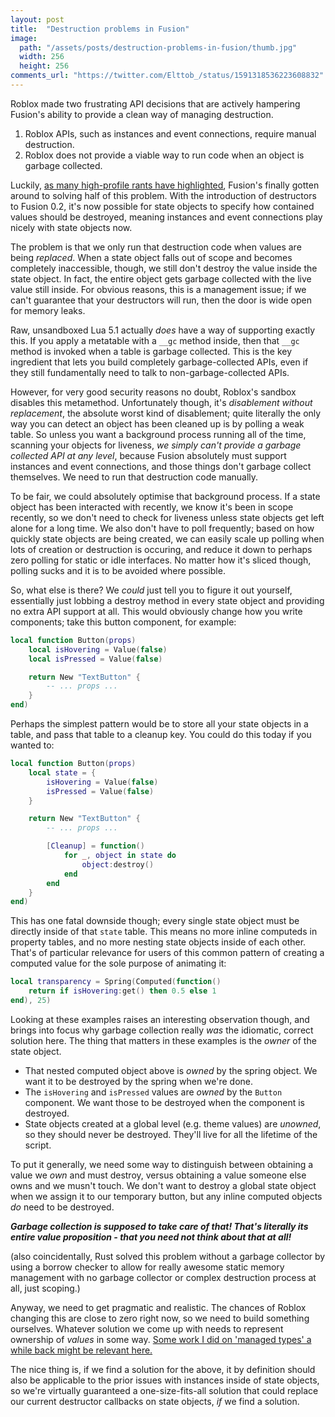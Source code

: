 ```yaml
---
layout: post
title:  "Destruction problems in Fusion"
image:
  path: "/assets/posts/destruction-problems-in-fusion/thumb.jpg"
  width: 256
  height: 256
comments_url: "https://twitter.com/Elttob_/status/1591318536223608832"
---
```


Roblox made two frustrating API decisions that are actively hampering Fusion's
ability to provide a clean way of managing destruction.

1. Roblox APIs, such as instances and event connections, require manual
destruction.
2. Roblox does not provide a viable way to run code when an object is garbage
collected.

Luckily, [as many high-profile rants have highlighted](https://youtu.be/18n6Oh160YQ),
Fusion's finally gotten around to solving half of this problem. With the
introduction of destructors to Fusion 0.2, it's now possible for state objects
to specify how contained values should be destroyed, meaning instances and event
connections play nicely with state objects now.

The problem is that we only run that destruction code when values are being
*replaced*. When a state object falls out of scope and becomes completely
inaccessible, though, we still don't destroy the value inside the state object.
In fact, the entire object gets garbage collected with the live value still
inside. For obvious reasons, this is a management issue; if we can't guarantee
that your destructors will run, then the door is wide open for memory leaks.

Raw, unsandboxed Lua 5.1 actually *does* have a way of supporting exactly this.
If you apply a metatable with a `__gc` method inside, then that `__gc` method is
invoked when a table is garbage collected. This is the key ingredient that lets
you build completely garbage-collected APIs, even if they still fundamentally
need to talk to non-garbage-collected APIs.

However, for very good security reasons no doubt, Roblox's sandbox disables this
metamethod. Unfortunately though, it's *disablement without replacement*, the
absolute worst kind of disablement; quite literally the only way you can detect
an object has been cleaned up is by polling a weak table. So unless you want a
background process running all of the time, scanning your objects for liveness,
*we simply can't provide a garbage collected API at any level*, because Fusion
absolutely must support instances and event connections, and those things don't
garbage collect themselves. We need to run that destruction code manually.

To be fair, we could absolutely optimise that background process. If a state
object has been interacted with recently, we know it's been in scope recently,
so we don't need to check for liveness unless state objects get left alone for a
long time. We also don't have to poll frequently; based on how quickly state
objects are being created, we can easily scale up polling when lots of creation
or destruction is occuring, and reduce it down to perhaps zero polling for
static or idle interfaces. No matter how it's sliced though, polling sucks and
it is to be avoided where possible.

So, what else is there? We *could* just tell you to figure it out yourself,
essentially just lobbing a destroy method in every state object and providing no
extra API support at all. This would obviously change how you write components;
take this button component, for example:

```lua
local function Button(props)
    local isHovering = Value(false)
    local isPressed = Value(false)

    return New "TextButton" {
        -- ... props ...
    }
end)
```

Perhaps the simplest pattern would be to store all your state objects in a
table, and pass that table to a cleanup key. You could do this today if you
wanted to:

```lua
local function Button(props)
    local state = {
        isHovering = Value(false)
        isPressed = Value(false)
    }

    return New "TextButton" {
        -- ... props ...

        [Cleanup] = function()
            for _, object in state do
                object:destroy()
            end
        end
    }
end)
```

This has one fatal downside though; every single state object must be directly
inside of that `state` table. This means no more inline computeds in property
tables, and no more nesting state objects inside of each other. That's of
particular relevance for users of this common pattern of creating a computed
value for the sole purpose of animating it:

```lua
local transparency = Spring(Computed(function()
    return if isHovering:get() then 0.5 else 1
end), 25)
```

Looking at these examples raises an interesting observation though, and brings
into focus why garbage collection really *was* the idiomatic, correct solution
here. The thing that matters in these examples is the *owner* of the state
object. 

- That nested computed object above is *owned* by the spring object. We want it
to be destroyed by the spring when we're done.
- The `isHovering` and `isPressed` values are *owned* by the `Button` component.
We want those to be destroyed when the component is destroyed.
- State objects created at a global level (e.g. theme values) are *unowned*, so
they should never be destroyed. They'll live for all the lifetime of the script.

To put it generally, we need some way to distinguish between obtaining a value
we *own* and must destroy, versus obtaining a value someone else owns and we
musn't touch. We don't want to destroy a global state object when we assign it
to our temporary button, but any inline computed objects *do* need to be
destroyed.

***Garbage collection is supposed to take care of that! That's literally its
entire value proposition - that you need not think about that at all!***

(also coincidentally, Rust solved this problem without a garbage collector by
using a borrow checker to allow for really awesome static memory management with
no garbage collector or complex destruction process at all, just scoping.)

Anyway, we need to get pragmatic and realistic. The chances of Roblox changing
this are close to zero right now, so we need to build something ourselves.
Whatever solution we come up with needs to represent ownership of *values* in
some way. [Some work I did on 'managed types' a while back might be relevant
here.](https://youtu.be/atQv2N9eFps)

The nice thing is, if we find a solution for the above, it by definition should
also be applicable to the prior issues with instances inside of state objects,
so we're virtually guaranteed a one-size-fits-all solution that could replace
our current destructor callbacks on state objects, *if* we find a solution.